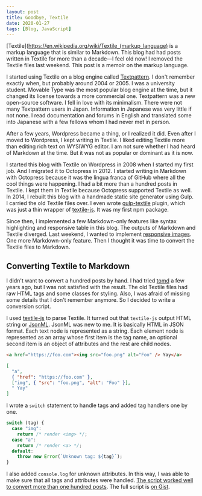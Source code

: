 ```yaml
---
layout: post
title: Goodbye, Textile
date: 2020-01-27
tags: [Blog, JavaScript]
---
```


[Textile](https://en.wikipedia.org/wiki/Textile_(markup_language) is a markup language that is similar to Markdown. This blog had had posts written in Textile for more than a decade—I feel old now! I removed the Textile files last weekend. This post is a memoir on the markup language.

I started using Textile on a blog engine called [Textpattern](https://en.wikipedia.org/wiki/Textpattern). I don't remember exactly when, but probably around 2004 or 2005. I was a university student. Movable Type was the most popular blog engine at the time, but it changed its license towards a more commercial one. Textpattern was a new open-source software. I fell in love with its minimalism. There were not many Textpattern users in Japan. Information in Japanese was very little if not none. I read documentation and forums in English and translated some into Japanese with a few fellows whom I had never met in person.

After a few years, Wordpress became a thing, or I realized it did. Even after I moved to Wordpress, I kept writing in Textile. I liked editing Textile more than editing rich text on WYSIWYG editor. I am not sure whether I had heard of Markdown at the time. But it was not as popular or dominant as it is now.

I started this blog with Textile on Wordpress in 2008 when I started my first job. And I migrated it to Octopress in 2012. I started writing in Markdown with Octopress because it was the lingua franca of GitHub where all the cool things were happening. I had a bit more than a hundred posts in Textile. I kept them in Textile because Octopress supported Textile as well. In 2014, I rebuilt this blog with a handmade static site generator using Gulp. I carried the old Textile files over. I even wrote [gulp-textile](https://github.com/shuhei/gulp-textile) plugin, which was just a thin wrapper of [textile-js](https://github.com/borgar/textile-js). It was my first npm package.

Since then, I implemented a few Markdown-only features like syntax highlighting and responsive table in this blog. The outputs of Markdown and Textile diverged. Last weekend, I wanted to implement [responsive images](https://shuheikagawa.com/blog/2020/01/26/responsive-images-with-a-static-site-generator/). One more Markdown-only feature. Then I thought it was time to convert the Textile files to Markdown.

## Converting Textile to Markdown

I didn't want to convert a hundred posts by hand. I had tried [tomd](https://github.blog/2016-03-01-upgrading-your-textile-posts-to-markdown/) a few years ago, but I was not satisfied with the result. The old Textile files had raw HTML tags and some classes for styling. Also, I was afraid of missing some details that I don't remember anymore. So I decided to write a conversion script.

I used [textile-js](https://github.com/borgar/textile-js) to parse Textile. It turned out that `textile-js` output HTML string or [JsonML](http://www.jsonml.org/). JsonML was new to me. It is basically HTML in JSON format. Each text node is represented as a string. Each element node is represented as an array whose first item is the tag name, an optional second item is an object of attributes and the rest are child nodes.

```html
<a href="https://foo.com"><img src="foo.png" alt="Foo" /> Yay</a>
```

```json
[
  "a",
  { "href": "https://foo.com" },
  ["img", { "src": "foo.png", "alt": "Foo" }],
  " Yay"
]
```

I wrote a `switch` statement to handle tags and added tag handlers one by one.

```js
switch (tag) {
  case "img":
    return /* render <img> */;
  case "a":
    return /* render <a> */;
  default:
    throw new Error(`Unknown tag: ${tag}`);
}
```

I also added `console.log` for unknown attributes. In this way, I was able to make sure that all tags and attributes were handled. [The script worked well to convert more than one hundred posts](https://github.com/shuhei/shuhei.github.com/pull/44). The full script is [on Gist](https://gist.github.com/shuhei/b622af9559d859d386edbfe43f171d72).
